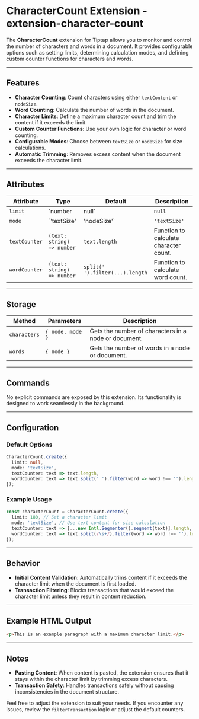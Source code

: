 # CharacterCount Extension - extension-character-count

The **CharacterCount** extension for Tiptap allows you to monitor and control the number of characters and words in a document. It provides configurable options such as setting limits, determining calculation modes, and defining custom counter functions for characters and words.

---

## Features

- **Character Counting**: Count characters using either `textContent` or `nodeSize`.
- **Word Counting**: Calculate the number of words in the document.
- **Character Limits**: Define a maximum character count and trim the content if it exceeds the limit.
- **Custom Counter Functions**: Use your own logic for character or word counting.
- **Configurable Modes**: Choose between `textSize` or `nodeSize` for size calculations.
- **Automatic Trimming**: Removes excess content when the document exceeds the character limit.

---

## Attributes

| Attribute    | Type                   | Default    | Description                                       |
|--------------|------------------------|------------|---------------------------------------------------|
| `limit`      | `number | null`        | `null`     | Maximum allowed characters.                      |
| `mode`       | `'textSize' | 'nodeSize'` | `'textSize'` | Defines the counting method.                     |
| `textCounter`| `(text: string) => number` | `text.length` | Function to calculate character count.           |
| `wordCounter`| `(text: string) => number` | `split(' ').filter(...).length` | Function to calculate word count.               |

---

## Storage

| Method       | Parameters                         | Description                                       |
|--------------|------------------------------------|---------------------------------------------------|
| `characters` | `{ node, mode }`                  | Gets the number of characters in a node or document. |
| `words`      | `{ node }`                        | Gets the number of words in a node or document.  |

---

## Commands

No explicit commands are exposed by this extension. Its functionality is designed to work seamlessly in the background.

---

## Configuration

### Default Options
```typescript
CharacterCount.create({
  limit: null,
  mode: 'textSize',
  textCounter: text => text.length,
  wordCounter: text => text.split(' ').filter(word => word !== '').length,
});
```

### Example Usage
```typescript
const characterCount = CharacterCount.create({
  limit: 180, // Set a character limit
  mode: 'textSize', // Use text content for size calculation
  textCounter: text => [...new Intl.Segmenter().segment(text)].length, // Custom character counter
  wordCounter: text => text.split(/\s+/).filter(word => word !== '').length, // Custom word counter
});
```

---

## Behavior

- **Initial Content Validation**: Automatically trims content if it exceeds the character limit when the document is first loaded.
- **Transaction Filtering**: Blocks transactions that would exceed the character limit unless they result in content reduction.

---

## Example HTML Output

```html
<p>This is an example paragraph with a maximum character limit.</p>
```

---

## Notes

- **Pasting Content**: When content is pasted, the extension ensures that it stays within the character limit by trimming excess characters.
- **Transaction Safety**: Handles transactions safely without causing inconsistencies in the document structure.

Feel free to adjust the extension to suit your needs. If you encounter any issues, review the `filterTransaction` logic or adjust the default counters.

